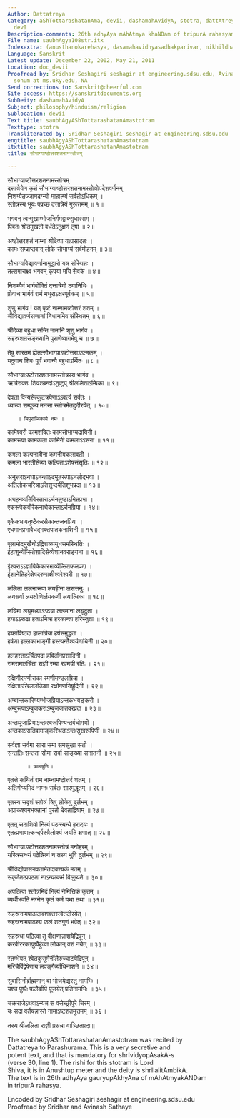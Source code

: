 ```yaml
---
Author: Dattatreya
Category: aShTottarashatanAma, devii, dashamahAvidyA, stotra, dattAtreyAnandanAtha,
  devI
Description-comments: 26th adhyAya mAhAtmya khaNDam of tripurA rahasyam
File name: saubhAgya108str.itx
Indexextra: (anusthanokarehasya, dasamahavidhyasadhakparivar, nikhildham)
Language: Sanskrit
Latest update: December 22, 2002, May 21, 2011
Location: doc_devii
Proofread by: Sridhar Seshagiri seshagir at engineering.sdsu.edu, Avinash Sathaye
  sohum at ms.uky.edu, NA
Send corrections to: Sanskrit@cheerful.com
Site access: https://sanskritdocuments.org
SubDeity: dashamahAvidyA
Subject: philosophy/hinduism/religion
Sublocation: devii
Text title: saubhAgyAShTottarashatanAmastotram
Texttype: stotra
Transliterated by: Sridhar Seshagiri seshagir at engineering.sdsu.edu
engtitle: saubhAgyAShTottarashatanAmastotram
itxtitle: saubhAgyAShTottarashatanAmastotram
title: सौभाग्याष्टोत्तरशतनामस्तोत्रम्

---
```

  
 सौभाग्याष्टोत्तरशतनामस्तोत्रम्   
दत्तात्रेयेण कृतं सौभाग्याष्टोत्तरशतनामस्तोत्रोपदेशवर्णनम्  
निशम्यैतज्जामदग्न्यो माहात्म्यं सर्वतोऽधिकम् ।  
स्तोत्रस्य भूयः पप्रच्छ दत्तात्रेयं गुरूत्तमम् ॥ १॥  
  
भगवन् त्वन्मुखाम्भोजनिर्गमद्वाक्सुधारसम् ।  
पिबतः श्रोतमुखतो वर्धतेऽनुक्षणं तृषा ॥ २॥  
  
अष्टोत्तरशतं नाम्नां श्रीदेव्या यत्प्रसादतः ।  
कामः सम्प्राप्तवान् लोके सौभाग्यं सर्वमोहनम् ॥ ३॥  
  
सौभाग्यविद्यावर्णानामुद्धारो यत्र संस्थितः ।  
तत्समाचक्ष्व भगवन् कृपया मयि सेवके ॥ ४॥  
  
निशम्यैवं भार्गवोक्तिं दत्तात्रेयो दयानिधिः ।  
प्रोवाच भार्गवं रामं मधुराऽक्षरपूर्वकम् ॥ ५॥  
  
शृणु भार्गव ! यत् पृष्टं नाम्नामष्टोत्तरं शतम् ।  
श्रीविद्यावर्णरत्नानां निधानमिव संस्थितम् ॥ ६॥  
  
श्रीदेव्या बहुधा सन्ति नामानि शृणु भार्गव ।  
सहस्रशतसङ्ख्यानि पुराणेष्वागमेषु च ॥ ७॥  
  
तेषु सारतमं ह्येतत्सौभाग्याऽष्टोत्तराऽऽत्मकम् ।  
यदुवाच शिवः पूर्वं भवान्यै बहुधाऽर्थितः ॥ ८॥  
  
सौभाग्याऽष्टोत्तरशतनामस्तोत्रस्य भार्गव ।  
ऋषिरुक्तः शिवश्छन्दोऽनुष्टुप् श्रीललिताऽम्बिका ॥ ९॥  
  
देवता विन्यसेत्कूटत्रयेणाऽऽवर्त्य सर्वतः ।  
ध्यात्वा सम्पूज्य मनसा स्तोत्रमेतदुदीरयेत् ॥ १०॥  
  
       ॥ त्रिपुराम्बिकायै नमः ॥  
  
कामेश्वरी कामशक्तिः कामसौभाग्यदायिनी।  
कामरूपा कामकला कामिनी कमलाऽऽसना ॥ ११॥  
  
कमला कल्पनाहीना कमनीयकलावती ।  
कमला भारतीसेव्या कल्पिताऽशेषसंसृतिः ॥ १२॥  
  
अनुत्तराऽनघाऽनन्ताऽद्भुतरूपाऽनलोद्भवा ।  
अतिलोकचरित्राऽतिसुन्दर्यतिशुभप्रदा ॥ १३॥  
  
अघहन्त्र्यतिविस्ताराऽर्चनतुष्टाऽमितप्रभा ।  
एकरूपैकवीरैकनाथैकान्ताऽर्चनप्रिया ॥ १४॥  
  
एकैकभावतुष्टैकरसैकान्तजनप्रिया ।  
एधमानप्रभावैधद्भक्तपातकनाशिनी ॥ १५॥  
  
एलामोदमुखैनोऽद्रिशक्रायुधसमस्थितिः ।  
ईहाशून्येप्सितेशादिसेव्येशानवराङ्गना ॥ १६॥  
  
ईश्वराऽऽज्ञापिकेकारभाव्येप्सितफलप्रदा ।  
ईशानेतिहरेक्षेषदरुणाक्षीश्वरेश्वरी ॥ १७॥  
  
ललिता ललनारूपा लयहीना लसत्तनुः ।  
लयसर्वा लयक्षोणिर्लयकर्णी लयात्मिका ॥ १८॥  
  
लघिमा लघुमध्याऽऽढ्या ललमाना लघुद्रुता ।  
हयाऽऽरूढा हताऽमित्रा हरकान्ता हरिस्तुता ॥ १९॥  
  
हयग्रीवेष्टदा हालाप्रिया हर्षसमुद्धता ।  
हर्षणा हल्लकाभाङ्गी हस्त्यन्तैश्वर्यदायिनी ॥ २०॥  
  
हलहस्ताऽर्चितपदा हविर्दानप्रसादिनी ।  
रामरामाऽर्चिता राज्ञी रम्या रवमयी रतिः ॥ २१॥  
  
रक्षिणीरमणीराका रमणीमण्डलप्रिया ।  
रक्षिताऽखिललोकेशा रक्षोगणनिषूदिनी ॥ २२॥  
  
अम्बान्तकारिण्यम्भोजप्रियाऽन्तकभयङ्करी ।  
अम्बुरूपाऽम्बुजकराऽम्बुजजातवरप्रदा ॥ २३॥  
  
अन्तःपूजाप्रियाऽन्तःस्वरूपिण्यन्तर्वचोमयी ।  
अन्तकाऽरातिवामाङ्कस्थिताऽन्तःसुखरूपिणी ॥ २४॥  
  
सर्वज्ञा सर्वगा सारा समा समसुखा सती ।  
सन्ततिः सन्तता सोमा सर्वा साङ्ख्या सनातनी ॥ २५॥  
  
          ॥ फलश्रुतिः॥  
  
एतत्ते कथितं राम नाम्नामष्टोत्तरं शतम् ।  
अतिगोप्यमिदं नाम्नः सर्वतः सारमुद्धृतम् ॥ २६॥  
  
एतस्य सदृशं स्तोत्रं त्रिषु लोकेषु दुर्लभम् ।  
अप्राकश्यमभक्तानां पुरतो देवताद्विषाम् ॥ २७॥  
  
एतत् सदाशिवो नित्यं पठन्त्यन्ये हरादयः ।  
एतत्प्रभावात्कन्दर्पस्त्रैलोक्यं जयति क्षणात् ॥ २८॥  
  
सौभाग्याऽष्टोत्तरशतनामस्तोत्रं मनोहरम् ।  
यस्त्रिसन्ध्यं पठेन्नित्यं न तस्य भुवि दुर्लभम् ॥ २९॥  
  
श्रीविद्योपासनवतामेतदावश्यकं मतम् ।  
सकृदेतत्प्रपठतां नाऽन्यत्कर्म विलुप्यते ॥ ३०॥  
  
अपठित्वा स्तोत्रमिदं नित्यं नैमित्तिकं कृतम् ।  
व्यर्थीभवति नग्नेन कृतं कर्म यथा तथा ॥ ३१॥  
  
सहस्रनामपाठादावशक्तस्त्वेतदीरयेत् ।  
सहस्रनामपाठस्य फलं शतगुणं भवेत् ॥ ३२॥  
  
सहस्रधा पठित्वा तु वीक्षणान्नाशयेद्रिपून् ।  
करवीररक्तपुष्पैर्हुत्वा लोकान् वशं नयेत् ॥ ३३॥  
  
स्तम्भेयत् श्वेतकुसुमैर्नीलैरुच्चाटयेद्रिपून् ।  
मरिचैर्विद्वेषेणाय लवङ्गैर्व्याधिनाशने ॥ ३४॥  
  
सुवासिनीर्ब्राह्मणान् वा भोजयेद्यस्तु नामभिः ।  
यश्च पुष्पैः फलैर्वापि पूजयेत् प्रतिनामभिः ॥ ३५॥  
  
चक्रराजेऽथवाऽन्यत्र स वसेच्छ्रीपुरे चिरम् ।  
यः सदा वर्तयन्नास्ते नामाऽष्टशतमुत्तमम् ॥ ३६॥  
  
तस्य श्रीललिता राज्ञी प्रसन्ना वाञ्छितप्रदा॥  
  
  
  
  
  
The saubhAgyAShTottarashatanAmastotram was recited by  
Dattatreya to Parashurama.  This is a very secretive and  
potent text, and that is mandatory for shrIvidyopAsakA-s  
(verse 30, line 1). The rishi for this stotram is Lord  
Shiva, it is in Anushtup meter and the deity is shrIlalitAmbikA.  
The text is in 26th adhyAya gauryupAkhyAna of mAhAtmyakANDam  
in tripurA rahasya.  
  
Encoded by Sridhar Seshagiri seshagir at engineering.sdsu.edu  
Proofread by Sridhar and Avinash Sathaye  
  
